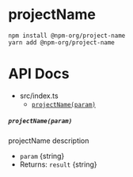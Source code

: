 # projectName

```
npm install @npm-org/project-name
yarn add @npm-org/project-name
```

# API Docs

- src/index.ts
  - [`projectName(param)`](#projectnameparam)

##### `projectName(param)`

projectName description

- `param` {string}
- Returns: `result` {string}
